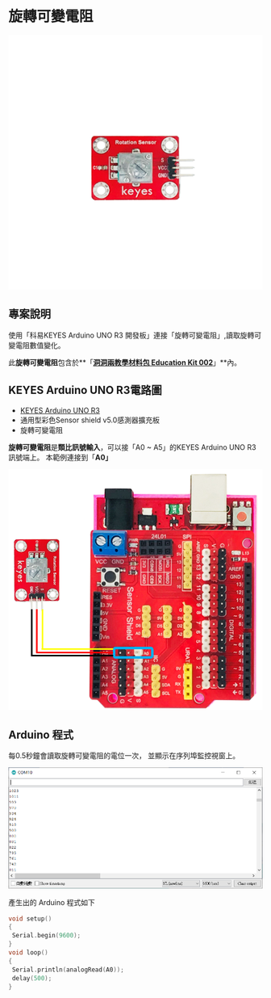 # 旋轉可變電阻

![](<../../.gitbook/assets/0 (10).png>)

## 專案說明

使用「科易KEYES Arduino UNO R3 開發板」連接「旋轉可變電阻」,讀取旋轉可變電阻數值變化。

此**旋轉可變電阻**包含於**「**[洞洞兩教學材料包 Education Kit 002](https://www.robotkingdom.com.tw/product/rk-education-kit-002/)**」**內。

## KEYES Arduino UNO R3電路圖

* [KEYES Arduino UNO R3](https://www.robotkingdom.com.tw/product/keyes-uno-r3/)
* 通用型彩色Sensor shield v5.0感測器擴充板
* 旋轉可變電阻

**旋轉可變電阻**是**類比訊號輸入**，可以接「A0 \~ A5」的KEYES Arduino UNO R3訊號端上。 本範例連接到「**A0」**

![](<../../.gitbook/assets/1 (7).png>)

## Arduino 程式

每0.5秒鐘會讀取旋轉可變電阻的電位一次， 並顯示在序列埠監控視窗上。

![](<../../.gitbook/assets/2 (11) (1) (1) (1) (1).png>)

產生出的 Arduino 程式如下

```c
void setup()
{
 Serial.begin(9600);
}
void loop()
{
 Serial.println(analogRead(A0));
 delay(500);
}
```
